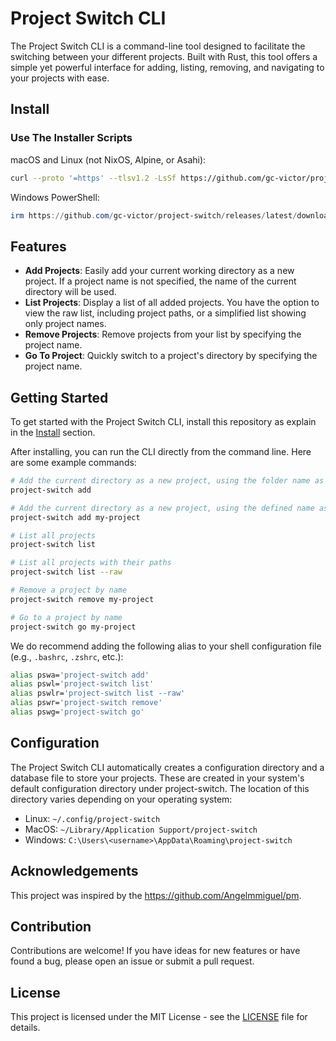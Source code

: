 # Project Switch CLI

The Project Switch CLI is a command-line tool designed to facilitate the switching between your different projects. Built with Rust, this tool offers a simple yet powerful interface for adding, listing, removing, and navigating to your projects with ease.

## Install

### Use The Installer Scripts

macOS and Linux (not NixOS, Alpine, or Asahi):

```sh
curl --proto '=https' --tlsv1.2 -LsSf https://github.com/gc-victor/project-switch/releases/latest/download/project-switch-installer.sh | sh
```

Windows PowerShell:

```powershell
irm https://github.com/gc-victor/project-switch/releases/latest/download/project-switch-installer.ps1 | iex
```

## Features

- **Add Projects**: Easily add your current working directory as a new project. If a project name is not specified, the name of the current directory will be used.
- **List Projects**: Display a list of all added projects. You have the option to view the raw list, including project paths, or a simplified list showing only project names.
- **Remove Projects**: Remove projects from your list by specifying the project name.
- **Go To Project**: Quickly switch to a project's directory by specifying the project name.

## Getting Started

To get started with the Project Switch CLI, install this repository as explain in the [Install](#install) section.

After installing, you can run the CLI directly from the command line. Here are some example commands:

```sh
# Add the current directory as a new project, using the folder name as a project name
project-switch add
```

```sh
# Add the current directory as a new project, using the defined name as a project name
project-switch add my-project
```

```sh
# List all projects
project-switch list
```

```sh
# List all projects with their paths
project-switch list --raw
```

```sh
# Remove a project by name
project-switch remove my-project
```

```sh
# Go to a project by name
project-switch go my-project
```

We do recommend adding the following alias to your shell configuration file (e.g., `.bashrc`, `.zshrc`, etc.):

```sh
alias pswa='project-switch add'
alias pswl='project-switch list'
alias pswlr='project-switch list --raw'
alias pswr='project-switch remove'
alias pswg='project-switch go'
```

## Configuration

The Project Switch CLI automatically creates a configuration directory and a database file to store your projects. These are created in your system's default configuration directory under project-switch. The location of this directory varies depending on your operating system:

- Linux: `~/.config/project-switch`
- MacOS: `~/Library/Application Support/project-switch`
- Windows: `C:\Users\<username>\AppData\Roaming\project-switch`

## Acknowledgements

This project was inspired by the <https://github.com/Angelmmiguel/pm>.

## Contribution

Contributions are welcome! If you have ideas for new features or have found a bug, please open an issue or submit a pull request.

## License

This project is licensed under the MIT License - see the [LICENSE](./LICENSE) file for details.

